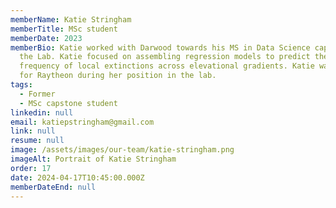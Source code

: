 ```yaml
---
memberName: Katie Stringham
memberTitle: MSc student
memberDate: 2023
memberBio: Katie worked with Darwood towards his MS in Data Science capstone in
  the Lab. Katie focused on assembling regression models to predict the
  frequency of local extinctions across elevational gradients. Katie was working
  for Raytheon during her position in the lab.
tags:
  - Former
  - MSc capstone student
linkedin: null
email: katiepstringham@gmail.com
link: null
resume: null
image: /assets/images/our-team/katie-stringham.png
imageAlt: Portrait of Katie Stringham
order: 17
date: 2024-04-17T10:45:00.000Z
memberDateEnd: null
---
```

